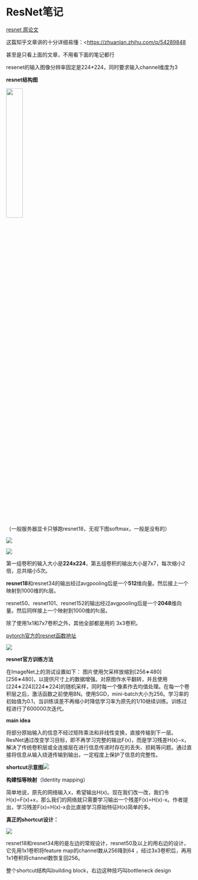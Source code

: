 # ResNet笔记

[resnet 原论文](<https://arxiv.org/pdf/1512.03385.pdf>)

这篇知乎文章讲的十分详细易懂：<https://zhuanlan.zhihu.com/p/54289848

甚至是只看上面的文章，不用看下面的笔记都行

resenet的输入图像分辨率固定是224*224，同时要求输入channel维度为3

**resnet结构图**

<img src="https://pic1.zhimg.com/80/v2-71633c4b129b187f1c6a198473b30fd8_hd.jpg" width=30%>

（一般服务器显卡只够跑resnet18，无视下图softmax，一般是没有的）

![](https://github.com/zhongzhh8/Picture_markdown/blob/master/resnet.png?raw=true)

![](https://github.com/zhongzhh8/Picture_markdown/blob/master/Snipaste_2019-09-01_16-32-43.png?raw=true)



第一组卷积的输入大小是**224x224**，第五组卷积的输出大小是7x7，每次缩小2倍，总共缩小5次。

**resnet18**和resnet34的输出经过avgpooling后是一个**512**维向量。然后接上一个映射到1000维的fc层。

resnet50、resnet101、resnet152的输出经过avgpooling后是一个**2048**维向量。然后同样接上一个映射到1000维的fc层。

除了使用1x1和7x7卷积之外，其他全部都是用的 3x3卷积。



[pytorch官方的resnet函数地址](<https://pytorch.org/docs/stable/torchvision/models.html?highlight=resnet18#torchvision.models.resnet18>)

![](https://github.com/zhongzhh8/Picture_markdown/blob/master/Snipaste_2019-09-01_16-16-20.png?raw=true)





**resnet官方训练方法**

在ImageNet上的测试设置如下： 
图片使用欠采样放缩到[256∗480][256∗480]，以提供尺寸上的数据增强。对原图作水平翻转，并且使用[224∗224][224∗224]的随机采样，同时每一个像素作去均值处理。在每一个卷积层之后，激活函数之前使用BN。使用SGD，mini-batch大小为256。学习率的初始值为0.1，当训练误差不再缩小时降低学习率为原先的1/10继续训练。训练过程进行了600000次迭代。

**main idea** 

将部分原始输入的信息不经过矩阵乘法和非线性变换，直接传输到下一层。ResNet通过改变学习目标，即不再学习完整的输出F(x)，而是学习残差H(x)−x，解决了传统卷积层或全连接层在进行信息传递时存在的丢失、损耗等问题。通过直接将信息从输入绕道传输到输出，一定程度上保护了信息的完整性。



**shortcut示意图**![](./20180114184946861.png)

**构建恒等映射**（Identity mapping）

简单地说，原先的网络输入x，希望输出H(x)。现在我们改一改，我们令H(x)=F(x)+x，那么我们的网络就只需要学习输出一个残差F(x)=H(x)-x。作者提出，学习残差F(x)=H(x)-x会比直接学习原始特征H(x)简单的多。

**真正的shortcut设计：**

![](https://img-blog.csdn.net/20180114183212429?watermark/2/text/aHR0cDovL2Jsb2cuY3Nkbi5uZXQvbGFucmFuMg==/font/5a6L5L2T/fontsize/400/fill/I0JBQkFCMA==/dissolve/70/gravity/SouthEast)

resnet18和resnet34用的是左边的常规设计，resnet50及以上的用右边的设计，它先用1x1卷积将feature map的channel数从256降到64 ，经过3x3卷积后，再用1x1卷积将channel数恢复回256。

整个shortcut结构叫building block，右边这种技巧叫bottleneck design





